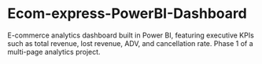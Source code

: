 # Ecom-express-PowerBI-Dashboard
E-commerce analytics dashboard built in Power BI, featuring executive KPIs such as total revenue, lost revenue, ADV, and cancellation rate. Phase 1 of a multi-page analytics project.
